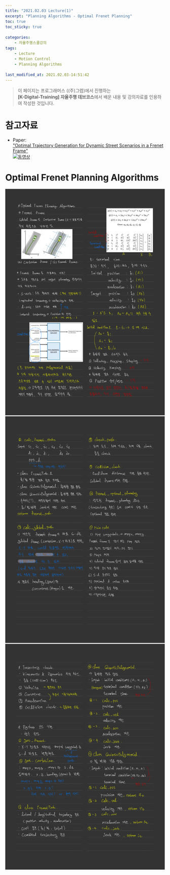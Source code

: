 ```yaml
---
title: "2021.02.03 Lecture(1)"
excerpt: "Planning Algorithms - Optimal Frenet Planning"
toc: true
toc_sticky: true

categories:
    - 자율주행스쿨강의
tags:
    - Lecture
    - Motion Control
    - Planning Algorithms

last_modified_at: 2021.02.03-14:51:42 
---
```


>이 페이지는 프로그래머스 ((주)그렙)에서 진행하는\
**[K-Digital-Training] 자율주행 데브코스**에서 배운 내용 및 강의자료를 인용하여 작성한 것입니다.

# 참고자료
- Paper:\
["Optimal Trajectory Generation for Dynamic Street Scenarios in a Frenet Frame"](https://www.researchgate.net/publication/224156269_Optimal_Trajectory_Generation_for_Dynamic_Street_Scenarios_in_a_Frenet_Frame)\
[![동영상](https://img.youtube.com/vi/Cj6tAQe7UCY/0.jpg)](https://youtu.be/Cj6tAQe7UCY)

# Optimal Frenet Planning Algorithms
![Optimal](/assets/images/lecture/week10_imgs/optimal_01.jpeg)
![Optimal](/assets/images/lecture/week10_imgs/optimal_02.jpeg)
![Optimal](/assets/images/lecture/week10_imgs/optimal_03.jpeg)
